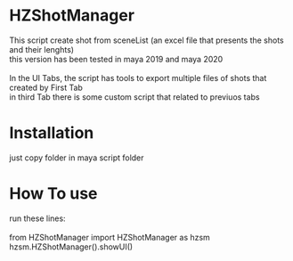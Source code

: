 # HZShotManager
This script create shot from sceneList (an excel file that presents the shots and their lenghts) </br>
this version has been tested in maya 2019 and maya 2020 </br>
</br>
In the UI Tabs, the script has tools to export multiple files of shots that created by First Tab </br>
in third Tab there is some custom script that related to previuos tabs </br>

# Installation
just copy folder in maya script folder

# How To use 
  run these lines: </br>
</br>
from HZShotManager import HZShotManager as hzsm </br>
hzsm.HZShotManager().showUI() </br>


